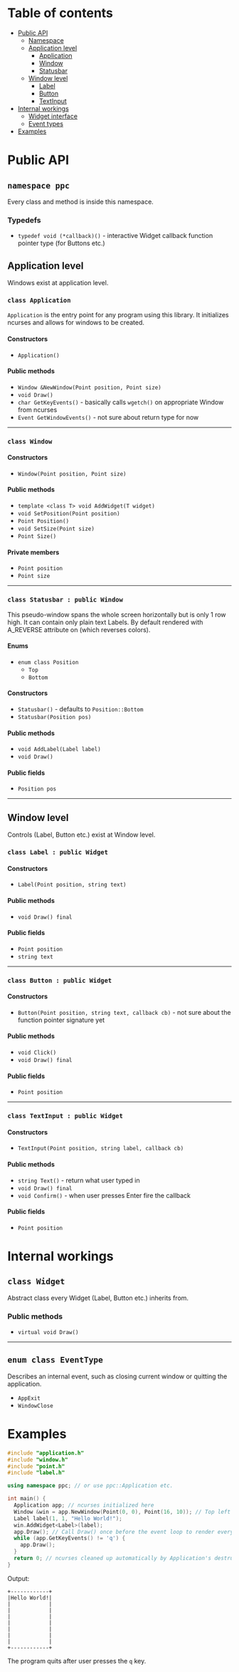 # Table of contents
* [Public API](#public-api)
  * [Namespace](#namespace-ppc)
  * [Application level](#application-level)
    * [Application](#class-application)
    * [Window](#class-window)
    * [Statusbar](#class-statusbar--public-window)
  * [Window level](#window-level)
    * [Label](#class-label--public-widget)
    * [Button](#class-button--public-widget)
    * [TextInput](#class-textinput--public-widget)
* [Internal workings](#internal-workings)
  * [Widget interface](#class-widget)
  * [Event types](#enum-class-eventtype)
* [Examples](#examples)

# Public API 

## `namespace ppc`
Every class and method is inside this namespace.

### Typedefs
* `typedef void (*callback)()` - interactive Widget callback function pointer type (for Buttons etc.)

## Application level
Windows exist at application level. 

### `class Application`
`Application` is the entry point for any
program using this library. It initializes ncurses and allows for windows to 
be created.

#### Constructors
* `Application()`
#### Public methods
* `Window &NewWindow(Point position, Point size)`
* `void Draw()`
* `char GetKeyEvents()` - basically calls `wgetch()` on appropriate Window from ncurses
* `Event GetWindowEvents()` - not sure about return type for now
---
### `class Window`
#### Constructors
* `Window(Point position, Point size)` 
#### Public methods
* `template <class T> void AddWidget(T widget)`
* `void SetPosition(Point position)`
* `Point Position()`
* `void SetSize(Point size)`
* `Point Size()`
#### Private members 
* `Point position`
* `Point size`
---
### `class Statusbar : public Window`
This pseudo-window spans the whole screen horizontally but is only 1 row high.
It can contain only plain text Labels. By default rendered with A_REVERSE attribute on (which reverses colors).

#### Enums
* `enum class Position`
  * `Top`
  * `Bottom`
#### Constructors
* `Statusbar()` - defaults to `Position::Bottom`
* `Statusbar(Position pos)`
#### Public methods
* `void AddLabel(Label label)`
* `void Draw()`
#### Public fields
* `Position pos`
---
## Window level
Controls (Label, Button etc.) exist at Window level.

### `class Label : public Widget`
#### Constructors
* `Label(Point position, string text)`
#### Public methods
* `void Draw() final`
#### Public fields
* `Point position`
* `string text`
---
### `class Button : public Widget`
#### Constructors
* `Button(Point position, string text, callback cb)` - not sure about the function pointer signature yet
#### Public methods
* `void Click()`
* `void Draw() final`
#### Public fields
* `Point position`
---
### `class TextInput : public Widget`
#### Constructors
* `TextInput(Point position, string label, callback cb)`
#### Public methods
* `string Text()` - return what user typed in
* `void Draw() final`
* `void Confirm()` - when user presses Enter fire the callback
#### Public fields
* `Point position`

# Internal workings

## `class Widget`
Abstract class every Widget (Label, Button etc.) inherits from.
### Public methods
  * `virtual void Draw()`
---

## `enum class EventType`
Describes an internal event, such as closing current window or quitting the application.
* `AppExit`
* `WindowClose`

# Examples

```c++
#include "application.h" 
#include "window.h"
#include "point.h"
#include "label.h"

using namespace ppc; // or use ppc::Application etc.

int main() {
  Application app; // ncurses initialized here
  Window &win = app.NewWindow(Point(0, 0), Point(16, 10)); // Top left corner, 16x10 cells (x,y)
  Label label(1, 1, "Hello World!");
  win.AddWidget<Label>(label);
  app.Draw(); // Call Draw() once before the event loop to render everything at least once
  while (app.GetKeyEvents() != 'q') {
    app.Draw();
  }
  return 0; // ncurses cleaned up automatically by Application's destructor, guarantees the terminal won't be corrupted
}
```
Output:
```
+------------+
|Hello World!|
|            |
|            |
|            |
|            |
|            |
|            |
|            |
+------------+
```

The program quits after user presses the `q` key.